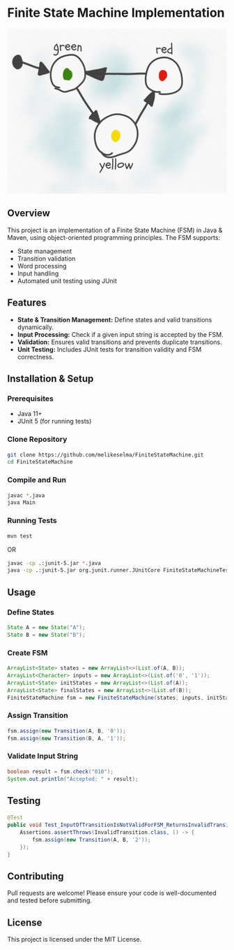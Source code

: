 # Finite State Machine Implementation

![Finite State Machine](./images/model.jpg)

## Overview
This project is an implementation of a Finite State Machine (FSM) in Java & Maven, using object-oriented programming principles. The FSM supports:

- State management
- Transition validation 
- Word processing 
- Input handling 
- Automated unit testing using JUnit

## Features
- **State & Transition Management:** Define states and valid transitions dynamically.
- **Input Processing:** Check if a given input string is accepted by the FSM.
- **Validation:** Ensures valid transitions and prevents duplicate transitions.
- **Unit Testing:** Includes JUnit tests for transition validity and FSM correctness.

## Installation & Setup

### Prerequisites
- Java 11+ 
- JUnit 5 (for running tests)

### Clone Repository
```sh
git clone https://github.com/melikeselma/FiniteStateMachine.git
cd FiniteStateMachine
```

### Compile and Run
```sh
javac *.java
java Main
```

### Running Tests
```sh
mvn test
```

OR

```sh
javac -cp .:junit-5.jar *.java
java -cp .:junit-5.jar org.junit.runner.JUnitCore FiniteStateMachineTest
```

## Usage
### Define States

```java
State A = new State("A");
State B = new State("B");
```

### Create FSM

```java
ArrayList<State> states = new ArrayList<>(List.of(A, B));
ArrayList<Character> inputs = new ArrayList<>(List.of('0', '1'));
ArrayList<State> initStates = new ArrayList<>(List.of(A));
ArrayList<State> finalStates = new ArrayList<>(List.of(B));
FiniteStateMachine fsm = new FiniteStateMachine(states, inputs, initStates, finalStates);
```

### Assign Transition

```java
fsm.assign(new Transition(A, B, '0'));
fsm.assign(new Transition(B, A, '1'));
```

### Validate Input String
```java
boolean result = fsm.check("010");
System.out.println("Accepted: " + result);
```

## Testing
```java
@Test
public void Test_InputOfTransitionIsNotValidForFSM_ReturnsInvalidTransition() {
    Assertions.assertThrows(InvalidTransition.class, () -> {
        fsm.assign(new Transition(A, B, '2'));
    });
}
```

## Contributing
Pull requests are welcome! Please ensure your code is well-documented and tested before submitting.

## License
This project is licensed under the MIT License.
